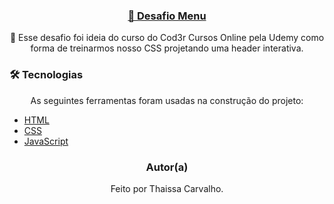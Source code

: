 <h3 align="center">
    <a href="https://thaissacarvalho.github.io/Desafio-Menu/">🔗 Desafio Menu</a>
</h3>
<p align="center">🚀 Esse desafio foi ideia do curso do Cod3r Cursos Online pela Udemy como forma de treinarmos nosso CSS projetando uma header interativa. </p>

<h3> 🛠 Tecnologias </h3>

<p align="center"> As seguintes ferramentas foram usadas na construção do projeto: </p>

- [HTML](https://html.com/)
- [CSS](https://www.w3.org/Style/CSS/Overview.en.html)
- [JavaScript](https://www.javascript.com/)

<h3 align="center">Autor(a)</h3>

<p align="center"> Feito por Thaissa Carvalho. </p> 